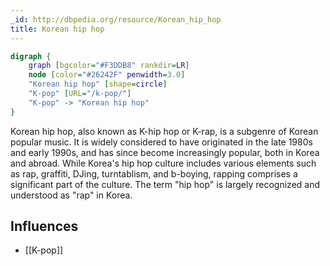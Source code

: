 ```yaml
---
_id: http://dbpedia.org/resource/Korean_hip_hop
title: Korean hip hop
---
```


```dot
digraph {
	graph [bgcolor="#F3DDB8" rankdir=LR]
	node [color="#26242F" penwidth=3.0]
	"Korean hip hop" [shape=circle]
	"K-pop" [URL="/k-pop/"]
	"K-pop" -> "Korean hip hop"
}
```

Korean hip hop, also known as K-hip hop or K-rap, is a subgenre of Korean popular music. It is widely considered to have originated in the late 1980s and early 1990s, and has since become increasingly popular, both in Korea and abroad. While Korea's hip hop culture includes various elements such as rap, graffiti, DJing, turntablism, and b-boying, rapping comprises a significant part of the culture. The term "hip hop" is largely recognized and understood as "rap" in Korea.

## Influences
- [[K-pop]]

